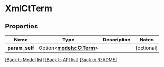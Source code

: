 # XmlCtTerm

## Properties

Name | Type | Description | Notes
------------ | ------------- | ------------- | -------------
**param_self** | Option<[**models::CtTerm**](CtTerm.md)> |  | [optional]

[[Back to Model list]](../README.md#documentation-for-models) [[Back to API list]](../README.md#documentation-for-api-endpoints) [[Back to README]](../README.md)


